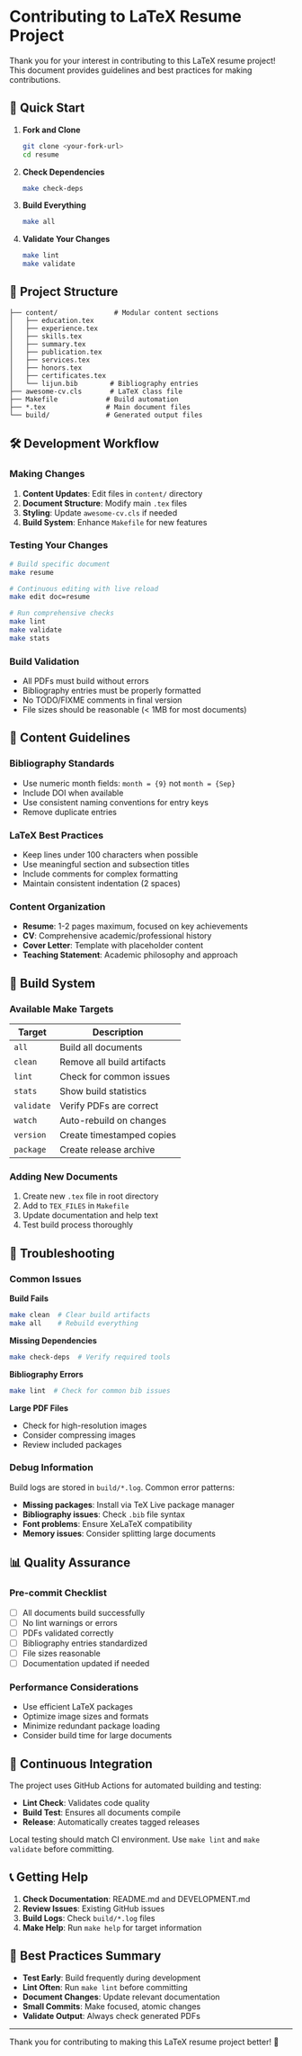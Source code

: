 # Contributing to LaTeX Resume Project

Thank you for your interest in contributing to this LaTeX resume project! This document provides guidelines and best practices for making contributions.

## 🚀 Quick Start

1. **Fork and Clone**
   ```bash
   git clone <your-fork-url>
   cd resume
   ```

2. **Check Dependencies**
   ```bash
   make check-deps
   ```

3. **Build Everything**
   ```bash
   make all
   ```

4. **Validate Your Changes**
   ```bash
   make lint
   make validate
   ```

## 📁 Project Structure

```
├── content/              # Modular content sections
│   ├── education.tex
│   ├── experience.tex
│   ├── skills.tex
│   ├── summary.tex
│   ├── publication.tex
│   ├── services.tex
│   ├── honors.tex
│   ├── certificates.tex
│   └── lijun.bib        # Bibliography entries
├── awesome-cv.cls       # LaTeX class file
├── Makefile            # Build automation
├── *.tex               # Main document files
└── build/              # Generated output files
```

## 🛠 Development Workflow

### Making Changes

1. **Content Updates**: Edit files in `content/` directory
2. **Document Structure**: Modify main `.tex` files
3. **Styling**: Update `awesome-cv.cls` if needed
4. **Build System**: Enhance `Makefile` for new features

### Testing Your Changes

```bash
# Build specific document
make resume

# Continuous editing with live reload
make edit doc=resume

# Run comprehensive checks
make lint
make validate
make stats
```

### Build Validation

- All PDFs must build without errors
- Bibliography entries must be properly formatted
- No TODO/FIXME comments in final version
- File sizes should be reasonable (< 1MB for most documents)

## 📝 Content Guidelines

### Bibliography Standards

- Use numeric month fields: `month = {9}` not `month = {Sep}`
- Include DOI when available
- Use consistent naming conventions for entry keys
- Remove duplicate entries

### LaTeX Best Practices

- Keep lines under 100 characters when possible
- Use meaningful section and subsection titles
- Include comments for complex formatting
- Maintain consistent indentation (2 spaces)

### Content Organization

- **Resume**: 1-2 pages maximum, focused on key achievements
- **CV**: Comprehensive academic/professional history
- **Cover Letter**: Template with placeholder content
- **Teaching Statement**: Academic philosophy and approach

## 🔧 Build System

### Available Make Targets

| Target | Description |
|--------|-------------|
| `all` | Build all documents |
| `clean` | Remove all build artifacts |
| `lint` | Check for common issues |
| `stats` | Show build statistics |
| `validate` | Verify PDFs are correct |
| `watch` | Auto-rebuild on changes |
| `version` | Create timestamped copies |
| `package` | Create release archive |

### Adding New Documents

1. Create new `.tex` file in root directory
2. Add to `TEX_FILES` in `Makefile`
3. Update documentation and help text
4. Test build process thoroughly

## 🐛 Troubleshooting

### Common Issues

**Build Fails**
```bash
make clean  # Clear build artifacts
make all    # Rebuild everything
```

**Missing Dependencies**
```bash
make check-deps  # Verify required tools
```

**Bibliography Errors**
```bash
make lint  # Check for common bib issues
```

**Large PDF Files**
- Check for high-resolution images
- Consider compressing images
- Review included packages

### Debug Information

Build logs are stored in `build/*.log`. Common error patterns:

- **Missing packages**: Install via TeX Live package manager
- **Bibliography issues**: Check `.bib` file syntax
- **Font problems**: Ensure XeLaTeX compatibility
- **Memory issues**: Consider splitting large documents

## 📊 Quality Assurance

### Pre-commit Checklist

- [ ] All documents build successfully
- [ ] No lint warnings or errors
- [ ] PDFs validated correctly
- [ ] Bibliography entries standardized
- [ ] File sizes reasonable
- [ ] Documentation updated if needed

### Performance Considerations

- Use efficient LaTeX packages
- Optimize image sizes and formats
- Minimize redundant package loading
- Consider build time for large documents

## 🚀 Continuous Integration

The project uses GitHub Actions for automated building and testing:

- **Lint Check**: Validates code quality
- **Build Test**: Ensures all documents compile
- **Release**: Automatically creates tagged releases

Local testing should match CI environment. Use `make lint` and `make validate` before committing.

## 📞 Getting Help

1. **Check Documentation**: README.md and DEVELOPMENT.md
2. **Review Issues**: Existing GitHub issues
3. **Build Logs**: Check `build/*.log` files
4. **Make Help**: Run `make help` for target information

## 🎯 Best Practices Summary

- **Test Early**: Build frequently during development
- **Lint Often**: Run `make lint` before committing
- **Document Changes**: Update relevant documentation
- **Small Commits**: Make focused, atomic changes
- **Validate Output**: Always check generated PDFs

---

Thank you for contributing to making this LaTeX resume project better! 🎉
